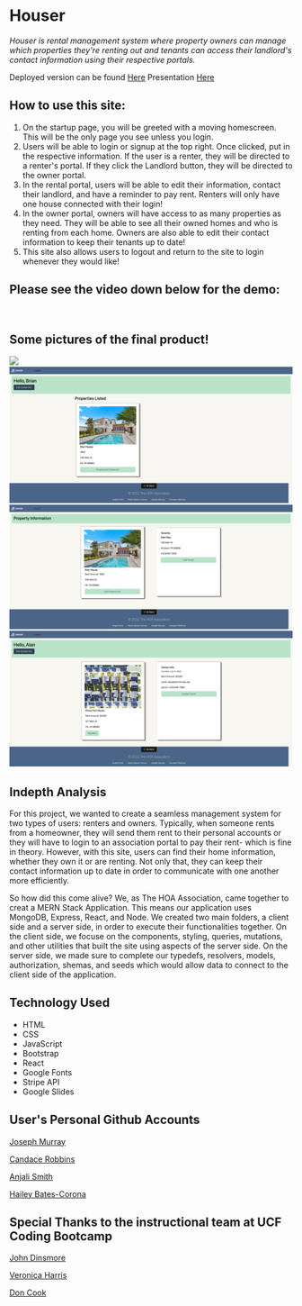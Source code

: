 # Houser

*Houser is rental management system where property owners can manage which properties they're renting out and tenants can access their landlord's contact information using their respective portals.*

Deployed version can be found [Here]()
Presentation [Here](https://docs.google.com/presentation/d/18vwXjN5w2MQjb9Yaa02hm0XzRPREmcZd_6lCnQBEINM/edit?usp=sharing)

 ## How to use this site:
1. On the startup page, you will be greeted with a moving homescreen. This will be the only page you see unless you login.
2. Users will be able to login or signup at the top right. Once clicked, put in the respective information. If the user is a renter, they will be directed to a renter's portal. If they click the Landlord button, they will be directed to the owner portal.
3. In the rental portal, users will be able to edit their information, contact their landlord, and have a reminder to pay rent. Renters will only have one house connected with their login!
4. In the owner portal, owners will have access to as many properties as they need. They will be able to see all their owned homes and who is renting from each home. Owners are also able to edit their contact information to keep their tenants up to date!
5. This site also allows users to logout and return to the site to login whenever they would like!


## Please see the video down below for the demo:

![]()
![]()
![]()

## Some pictures of the final product!

<img src='./client/public/houser.png'>
<img src='./client/public/property.jpg'>
<img src='./client/public/propertylist.jpg'>
<img src='./client/public/renter.jpg'>

## Indepth Analysis

For this project, we wanted to create a seamless management system for two types of users: renters and owners. Typically, when someone rents from a homeowner, they will send them rent to their personal accounts or they will have to login to an association portal to pay their rent- which is fine in theory. However, with this site, users can find their home information, whether they own it or are renting. Not only that, they can keep their contact information up to date in order to communicate with one another more efficiently. 

So how did this come alive? We, as The HOA Association, came together to creat a MERN Stack Application. This means our application uses MongoDB, Express, React, and Node. We created two main folders, a client side and a server side, in order to execute their functionalities together. On the client side, we focuse on the components, styling, queries, mutations, and other utilities that built the site using aspects of the server side. On the server side, we made sure to complete our typedefs, resolvers, models, authorization, shemas, and seeds which would allow data to connect to the client side of the application.



## Technology Used

- HTML
- CSS
- JavaScript
- Bootstrap
- React
- Google Fonts
- Stripe API
- Google Slides


## User's Personal Github Accounts


[Joseph Murray](https://github.com/JosephLMurray)

[Candace Robbins](https://github.com/CanRo2B)

[Anjali Smith](https://github.com/Akuruu)

[Hailey Bates-Corona](https://github.com/haileyrb25)

## Special Thanks to the instructional team at UCF Coding Bootcamp

[John Dinsmore](https://github.com/djibba22)

[Veronica Harris](https://github.com/VHarris113)

[Don Cook](https://github.com/dkcook90)
